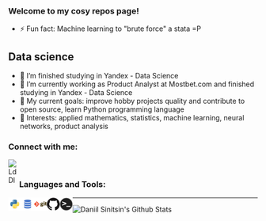 ### Welcome to my cosy repos page!

- ⚡ Fun fact: Machine learning to "brute force" a stata =P 

## Data science

- 💼 I’m finished studying in Yandex - Data Science
- 💼 I’m currently working as Product Analyst at Mostbet.com and finished studying in Yandex - Data Science
- 🥅 My current goals: improve hobby projects quality and contribute to open source, learn Python programming language
- 📖 Interests: applied mathematics, statistics, machine learning, neural networks, product analysis

### Connect with me:

[<img align="left" alt="LdDl" width="22 px" src="https://cdn.jsdelivr.net/npm/simple-icons@3.6.0/icons/telegram.svg" />][telegram]

<br />

### Languages and Tools:


<img align="left" alt="Python" width="26px" src="https://raw.githubusercontent.com/github/explore/80688e429a7d4ef2fca1e82350fe8e3517d3494d/topics/python/python.png" />
<img align="left" alt="PostgreSQL" width="26px" src="https://raw.githubusercontent.com/github/explore/80688e429a7d4ef2fca1e82350fe8e3517d3494d/topics/sql/sql.png" />
<img align="left" alt="Git" width="26px" src="https://raw.githubusercontent.com/github/explore/80688e429a7d4ef2fca1e82350fe8e3517d3494d/topics/git/git.png" />
<img align="left" alt="GitHub" width="26px" src="https://raw.githubusercontent.com/github/explore/78df643247d429f6cc873026c0622819ad797942/topics/github/github.png" />
<img align="left" alt="Terminal" width="26px" src="https://raw.githubusercontent.com/github/explore/80688e429a7d4ef2fca1e82350fe8e3517d3494d/topics/terminal/terminal.png" />


---

<img align="left" alt="Daniil Sinitsin's Github Stats" src="https://github-readme-stats.lddl.vercel.app/api?username=DaniilSinitsin&show_icons=true&hide_border=true" />

[telegram]: https://t.me/DanySinitsin

